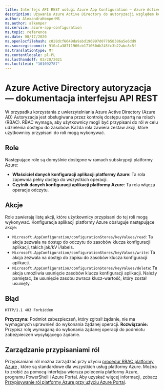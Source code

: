```yaml
---
title: Interfejs API REST usługi Azure App Configuration — Azure Active Directory autoryzacja
description: Używanie Azure Active Directory do autoryzacji względem konfiguracji aplikacji platformy Azure przy użyciu interfejsu API REST
author: AlexandraKemperMS
ms.author: alkemper
ms.service: azure-app-configuration
ms.topic: reference
ms.date: 08/17/2020
ms.openlocfilehash: c028dcf6649da9abd196997d077b58386a5e6dd9
ms.sourcegitcommit: 910a1a38711966cb171050db245fc3b22abc8c5f
ms.translationtype: MT
ms.contentlocale: pl-PL
ms.lasthandoff: 03/20/2021
ms.locfileid: "101092787"
---
```

# <a name="azure-active-directory-authorization---rest-api-reference"></a>Azure Active Directory autoryzacja — dokumentacja interfejsu API REST

W przypadku korzystania z uwierzytelniania Azure Active Directory (Azure AD) Autoryzacja jest obsługiwana przez kontrolę dostępu opartą na rolach (RBAC). RBAC wymaga, aby użytkownicy mogli być przypisani do ról w celu udzielenia dostępu do zasobów. Każda rola zawiera zestaw akcji, które użytkownicy przypisani do roli mogą wykonywać.

## <a name="roles"></a>Role

Następujące role są domyślnie dostępne w ramach subskrypcji platformy Azure:

- **Właściciel danych konfiguracji aplikacji platformy Azure**: Ta rola zapewnia pełny dostęp do wszystkich operacji.
- **Czytnik danych konfiguracji aplikacji platformy Azure**: Ta rola włącza operacje odczytu.

## <a name="actions"></a>Akcje

Role zawierają listę akcji, które użytkownicy przypisani do tej roli mogą wykonywać. Konfiguracja aplikacji platformy Azure obsługuje następujące akcje:

- `Microsoft.AppConfiguration/configurationStores/keyValues/read`: Ta akcja zezwala na dostęp do odczytu do zasobów klucza konfiguracji aplikacji, takich jak/kV i/labels.
- `Microsoft.AppConfiguration/configurationStores/keyValues/write`: Ta akcja zezwala na dostęp do zapisu do zasobów klucza konfiguracji aplikacji.
- `Microsoft.AppConfiguration/configurationStores/keyValues/delete`: Ta akcja umożliwia usunięcie zasobów klucza konfiguracji aplikacji. Należy pamiętać, że usunięcie zasobu zwraca klucz-wartość, który został usunięty.

## <a name="error"></a>Błąd

```http
HTTP/1.1 403 Forbidden
```

**Przyczyna:** Podmiot zabezpieczeń, który zgłosił żądanie, nie ma wymaganych uprawnień do wykonania żądanej operacji.
**Rozwiązanie:** Przypisz rolę wymaganą do wykonania żądanej operacji do podmiotu zabezpieczeń wysyłającego żądanie.

## <a name="managing-role-assignments"></a>Zarządzanie przypisaniami ról

Przypisaniami ról można zarządzać przy użyciu [procedur RBAC platformy Azure](../role-based-access-control/overview.md) , które są standardowe dla wszystkich usług platformy Azure. Można to zrobić za pomocą interfejsu wiersza polecenia platformy Azure, programu PowerShell i Azure Portal. Aby uzyskać więcej informacji, zobacz [Przypisywanie ról platformy Azure przy użyciu Azure Portal](../role-based-access-control/role-assignments-portal.md).